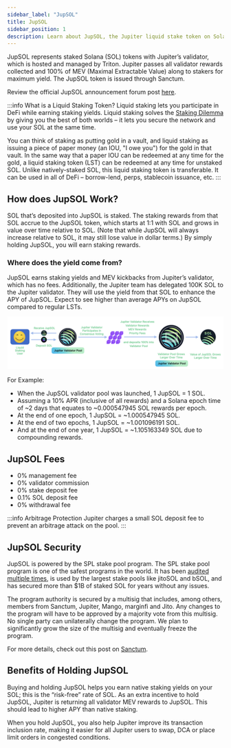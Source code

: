 ```yaml
---
sidebar_label: "JupSOL"
title: JupSOL
sidebar_position: 1
description: Learn about JupSOL, the Jupiter liquid stake token on Solana.
---
```


<head>
    <title>JupSOL</title>
    <meta name="twitter:card" content="summary" />
</head>

JupSOL represents staked Solana (SOL) tokens with Jupiter’s validator, which is hosted and managed by Triton. Jupiter passes all validator rewards collected and 100% of MEV (Maximal Extractable Value) along to stakers for maximum yield. The JupSOL token is issued through Sanctum.

Review the official JupSOL announcement forum post [here](https://www.jupresear.ch/t/jupsol-jupiter-staked-sol/14666).


:::info What is a Liquid Staking Token?
Liquid staking lets you participate in DeFi while earning staking yields. Liquid staking solves the [Staking Dilemma](https://learn.sanctum.so/guides/more-about-sanctum/sanctums-value-proposition) by giving you the best of both worlds – it lets you secure the network and use your SOL at the same time.

You can think of staking as putting gold in a vault, and liquid staking as issuing a piece of paper money (an IOU, "I owe you") for the gold in that vault. In the same way that a paper IOU can be redeemed at any time for the gold, a liquid staking token (LST) can be redeemed at any time for unstaked SOL. Unlike natively-staked SOL, this liquid staking token is transferable. It can be used in all of DeFi – borrow-lend, perps, stablecoin issuance, etc.
:::

## How does JupSOL Work?

SOL that’s deposited into JupSOL is staked. The staking rewards from that SOL accrue to the JupSOL token, which starts at 1:1 with SOL and grows in value over time relative  to  SOL. (Note that while JupSOL  will always  increase relative  to SOL, it may still lose value in  dollar  terms.) By simply holding JupSOL, you will earn staking rewards.

### Where does the yield come from?

JupSOL earns staking yields and MEV kickbacks from Jupiter’s validator, which has no fees. Additionally, the Jupiter team has delegated 100K SOL to the Jupiter validator. They will use the yield from that SOL to enhance the APY of JupSOL. Expect to see higher than average APYs on JupSOL compared to regular LSTs.

![jupSOL](../static/jupsol/jupsol.png)

For Example:
- When the JupSOL validator pool was launched, 1 JupSOL = 1 SOL. 
- Assuming a 10% APR (inclusive of all rewards) and a Solana epoch time of ~2 days that equates to ~0.000547945 SOL rewards per epoch.
- At the end of one epoch, 1 JupSOL = ~1.000547945 SOL. 
- At the end of two epochs, 1 JupSOL = ~1.001096191 SOL.
- And at the end of one year, 1 JupSOL = ~1.105163349 SOL due to compounding rewards.

## JupSOL Fees
- 0% management fee
- 0% validator commission
- 0% stake deposit fee
- 0.1% SOL deposit fee
- 0% withdrawal fee

:::info Arbitrage Protection
Jupiter charges a small SOL deposit fee to prevent an arbitrage attack on the pool.
:::

## JupSOL Security

JupSOL is powered by the SPL stake pool program. The SPL stake pool program is one of the safest programs in the world. It has been [audited multiple times](https://learn.sanctum.so/docs/security/audits), is used by the largest stake pools like jitoSOL and bSOL, and has secured more than $1B of staked SOL for years without any issues.

The program authority is secured by a multisig that includes, among others, members from Sanctum, Jupiter, Mango, marginfi and Jito. Any changes to the program will have to be approved by a majority vote from this multisig. No single party can unilaterally change the program. We plan to significantly grow the size of the multisig and eventually freeze the program.

For more details, check out this post on [Sanctum](https://learn.sanctum.so/docs/security/is-sanctum-safe).

## Benefits of Holding JupSOL

Buying and holding JupSOL helps you earn native staking yields on your SOL; this is the “risk-free” rate of SOL. As an extra incentive to hold JupSOL, Jupiter is returning all validator MEV rewards to JupSOL. This should lead to higher APY than native staking.

When you hold JupSOL, you also help Jupiter improve its transaction inclusion rate, making it easier for all Jupiter users to swap, DCA or place limit orders in congested conditions.
